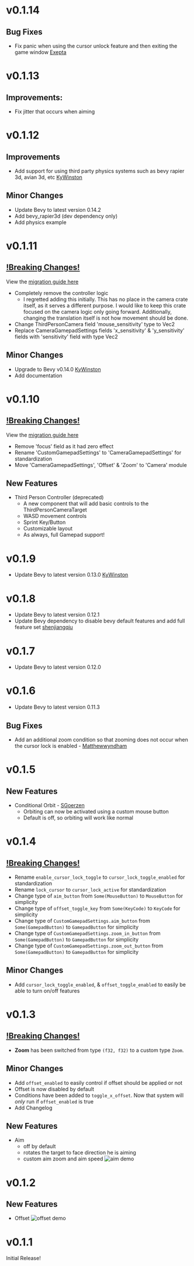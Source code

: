 # v0.1.14

## Bug Fixes

- Fix panic when using the cursor unlock feature and then exiting the game window [Exepta](https://github.com/exepta)

# v0.1.13

## Improvements: 

- Fix jitter that occurs when aiming

# v0.1.12

## Improvements

- Add support for using third party physics systems such as bevy rapier 3d, avian 3d, etc [KyWinston](https://github.com/KyWinston)

## Minor Changes

- Update Bevy to latest version 0.14.2
- Add bevy_rapier3d (dev dependency only)
- Add physics example

# v0.1.11

## <ins>!Breaking Changes!<ins>

View the [migration guide here](migrationGuides/v0.1.10-v0.1.11.md)

- Completely remove the controller logic
  - I regretted adding this initially. This has no place in the camera crate itself, as it serves a different purpose. I would like to keep this crate focused on the camera logic only going forward. Additionally, changing the translation itself is not how movement should be done.
- Change ThirdPersonCamera field 'mouse_sensitivity' type to Vec2
- Replace CameraGamepadSettings fields 'x_sensitivity' & 'y_sensitivity' fields with 'sensitivity' field with type Vec2

## Minor Changes

- Upgrade to Bevy v0.14.0 [KyWinston](https://github.com/KyWinston)
- Add documentation

# v0.1.10

## <ins>!Breaking Changes!</ins>

View the [migration guide here](migrationGuides/v0.1.9-v0.1.10.md)

- Remove 'focus' field as it had zero effect
- Rename 'CustomGamepadSettings' to 'CameraGamepadSettings' for standardization
- Move 'CameraGamepadSettings', 'Offset' & 'Zoom' to 'Camera' module

## New Features

- Third Person Controller (deprecated)
  - A new component that will add basic controls to the ThirdPersonCameraTarget
  - WASD movement controls 
  - Sprint Key/Button
  - Customizable layout
  - As always, full Gamepad support!

# v0.1.9

- Update Bevy to latest version 0.13.0 [KyWinston](https://github.com/KyWinston)

# v0.1.8

- Update Bevy to latest version 0.12.1
- Update Bevy dependency to disable bevy default features and add full feature set [shenjiangqiu](https://github.com/shenjiangqiu)

# v0.1.7

- Update Bevy to latest version 0.12.0

# v0.1.6

- Update Bevy to latest version 0.11.3

## Bug Fixes

- Add an additional zoom condition so that zooming does not occur when the cursor lock is enabled - [Matthewwyndham](https://github.com/matthewwyndham)

# v0.1.5

## New Features

- Conditional Orbit - [SGoerzen](https://github.com/SGoerzen)
  - Orbiting can now be activated using a custom mouse button
  - Default is off, so orbiting will work like normal

# v0.1.4

## <ins>!Breaking Changes!</ins>

- Rename `enable_cursor_lock_toggle` to `cursor_lock_toggle_enabled` for standardization
- Rename `lock_cursor` to `cursor_lock_active` for standardization
- Change type of `aim_button` from `Some(MouseButton)` to `MouseButton` for simplicity
- Change type of `offset_toggle_key` from `Some(KeyCode)` to `KeyCode` for simplicity
- Change type of `CustomGamepadSettings.aim_button` from `Some(GamepadButton)` to `GamepadButton` for simplicity
- Change type of `CustomGamepadSettings.zoom_in_button` from `Some(GamepadButton)` to `GamepadButton` for simplicity
- Change type of `CustomGamepadSettings.zoom_out_button` from `Some(GamepadButton)` to `GamepadButton` for simplicity

## Minor Changes

- Add `cursor_lock_toggle_enabled`, & `offset_toggle_enabled` to easily be able to turn on/off features

# v0.1.3

## <ins>!Breaking Changes!</ins>

- **Zoom** has been switched from type `(f32, f32)` to a custom type `Zoom`.

## Minor Changes

- Add `offset_enabled` to easily control if offset should be applied or not
- Offset is now disabled by default
- Conditions have been added to `toggle_x_offset`. Now that system will *only* run if `offset_enabled` is true
- Add Changelog
  
## New Features

- Aim
  - off by default
  - rotates the target to face direction he is aiming
  - custom aim zoom and aim speed
![aim demo](assets/aimDemo.gif)

# v0.1.2

## New Features

- Offset
![offset demo](assets/offsetDemo.gif)

# v0.1.1

Initial Release!